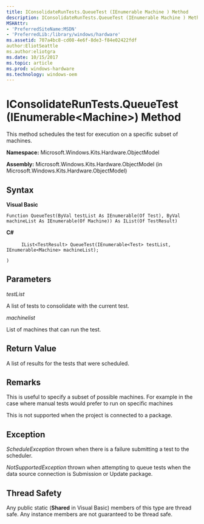 ```yaml
---
title: IConsolidateRunTests.QueueTest (IEnumerable Machine ) Method
description: IConsolidateRunTests.QueueTest (IEnumerable Machine ) Method
MSHAttr:
- 'PreferredSiteName:MSDN'
- 'PreferredLib:/library/windows/hardware'
ms.assetid: 707a4bc8-cd08-4e6f-8de3-f84e02422fdf
author:EliotSeattle
ms.author:eliotgra
ms.date: 10/15/2017
ms.topic: article
ms.prod: windows-hardware
ms.technology: windows-oem
---
```


# IConsolidateRunTests.QueueTest (IEnumerable&lt;Machine&gt;) Method


This method schedules the test for execution on a specific subset of machines.

**Namespace:** Microsoft.Windows.Kits.Hardware.ObjectModel

**Assembly:** Microsoft.Windows.Kits.Hardware.ObjectModel (in Microsoft.Windows.Kits.Hardware.ObjectModel)

## <span id="Syntax"></span><span id="syntax"></span><span id="SYNTAX"></span>Syntax


**Visual Basic**

`Function QueueTest(ByVal testList As IEnumerable(Of Test), ByVal machineList As IEnumerable(Of Machine)) As IList(Of TestResult)`

**C#**

          `IList<TestResult> QueueTest(IEnumerable<Test> testList, IEnumerable<Machine> machineList);`

`)`

## <span id="Parameters"></span><span id="parameters"></span><span id="PARAMETERS"></span>Parameters


*testList*

A list of tests to consolidate with the current test.

*machinelist*

List of machines that can run the test.

## <span id="Return_Value"></span><span id="return_value"></span><span id="RETURN_VALUE"></span>Return Value


A list of results for the tests that were scheduled.

## <span id="Remarks"></span><span id="remarks"></span><span id="REMARKS"></span>Remarks


This is useful to specify a subset of possible machines. For example in the case where manual tests would prefer to run on specific machines

This is not supported when the project is connected to a package.

## <span id="Exception"></span><span id="exception"></span><span id="EXCEPTION"></span>Exception


*ScheduleException* thrown when there is a failure submitting a test to the scheduler.

*NotSupportedException* thrown when attempting to queue tests when the data source connection is Submission or Update package.

## <span id="Thread_Safety"></span><span id="thread_safety"></span><span id="THREAD_SAFETY"></span>Thread Safety


Any public static (**Shared** in Visual Basic) members of this type are thread safe. Any instance members are not guaranteed to be thread safe.

 

 






